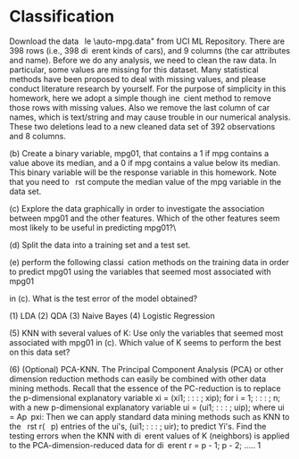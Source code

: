 # Classification 
Download the data  le \auto-mpg.data" from UCI ML Repository.
There are 398 rows (i.e., 398 di erent kinds of cars), and 9 columns (the car attributes and
name). Before we do any analysis, we need to clean the raw data. In particular, some values
are missing for this dataset. Many statistical methods have been proposed to deal with missing
values, and please conduct literature research by yourself. For the purpose of simplicity in this
homework, here we adopt a simple though ine cient method to remove those rows with missing
values. Also we remove the last column of car names, which is text/string and may cause trouble
in our numerical analysis. These two deletions lead to a new cleaned data set of 392 observations
and 8 columns. 

(b) Create a binary variable, mpg01, that contains a 1 if mpg contains a value above its median,
and a 0 if mpg contains a value below its median. This binary variable will be the response variable
in this homework. Note that you need to  rst compute the median value of the mpg variable in the
data set.

(c) Explore the data graphically in order to investigate the association between mpg01 and the
other features. Which of the other features seem most likely to be useful in predicting mpg01?\

(d) Split the data into a training set and a test set.

(e) perform the following classi cation methods on the
training data in order to predict mpg01 using the variables that seemed most associated with mpg01

in (c). What is the test error of the model obtained?

(1) LDA (2) QDA (3) Naive Bayes (4) Logistic Regression

(5) KNN with several values of K: Use only the variables that seemed most associated with
mpg01 in (c). Which value of K seems to perform the best on this data set?

(6) (Optional) PCA-KNN. The Principal Component Analysis (PCA) or other dimension
reduction methods can easily be combined with other data mining methods. Recall that the essence
of the PC-reduction is to replace the p-dimensional explanatory variable xi = (xi1; : : : ; xip); for
i = 1; : : : ; n; with a new p-dimensional explanatory variable ui = (ui1; : : : ; uip); where ui = Ap pxi:
Then we can apply standard data mining methods such as KNN to the  rst r(  p) entries of the
ui's, (ui1; : : : ; uir); to predict Yi's. Find the testing errors when the KNN with di erent values of
K (neighbors) is applied to the PCA-dimension-reduced data for di erent r = p - 1; p - 2; ..... 1
